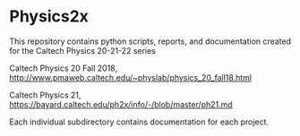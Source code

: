 # Physics2x

This repository contains python scripts, reports, and documentation created for the Caltech Physics 20-21-22 series

Caltech Physics 20 Fall 2018, http://www.pmaweb.caltech.edu/~physlab/physics_20_fall18.html

Caltech Physics 21, https://bayard.caltech.edu/ph2x/info/-/blob/master/ph21.md

Each individual subdirectory contains documentation for each project.

